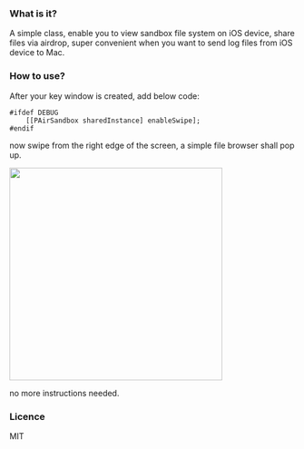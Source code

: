 ### What is it?
A simple class, enable you to view sandbox file system on iOS device, share files via airdrop, super convenient when you want to send log files from iOS device to Mac.

### How to use?
After your key window is created, add below code:
```
#ifdef DEBUG
    [[PAirSandbox sharedInstance] enableSwipe];
#endif
```
now swipe from the right edge of the screen, a simple file browser shall pop up.

<img src="http://mrpeak.cn/images/airsandbox.jpg" width="375">

no more instructions needed.

### Licence
MIT


